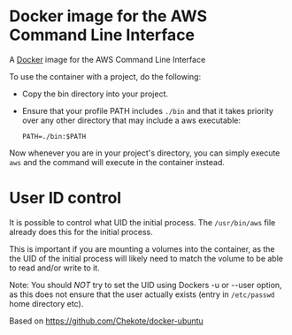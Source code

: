 # Docker image for the AWS Command Line Interface

A [Docker](https://www.docker.com) image for the AWS Command Line Interface

To use the container with a project, do the following:

  * Copy the bin directory into your project.

  * Ensure that your profile PATH includes `./bin` and that it takes priority over any other directory that may include a aws executable:

        PATH=./bin:$PATH

Now whenever you are in your project's directory, you can simply execute `aws` and the command will execute in the container instead.

# User ID control

It is possible to control what UID the initial process. The `/usr/bin/aws` file already does this for the initial process.

This is important if you are mounting a volumes into the container, as the the UID of the initial process will likely need to match the volume to be able to read and/or write to it.

Note: You should _NOT_ try to set the UID using Dockers -u or --user option, as this does not ensure that the user actually exists (entry in `/etc/passwd` home directory etc).

Based on https://github.com/Chekote/docker-ubuntu
